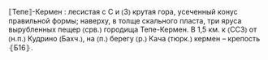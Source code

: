 ---
---

⟦Тепе⟧-Кермен
: лесистая с С и ⦅З⦆ крутая гора, усеченный конус правильной формы; наверху, в толще скального пласта, три яруса вырубленных пещер ⦅срв.⦆ городища Тепе-Кермен. В 1,5 км. к ⦅ССЗ⦆ от ⦅н.п.⦆ Кудрино ⦅Бахч.⦆, на ⦅п.⦆ берегу ⦅р.⦆ Кача ⦅тюрк.⦆ кермен – крепость ⦃Б16⦄.
